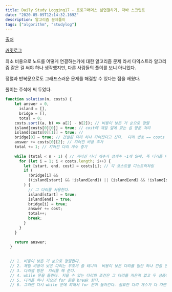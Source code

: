 ```yaml
---
title: Daily Study Logging17 - 프로그래머스 섬연결하기, 자바 스크립트
date: "2020-05-09T12:14:32.169Z"
description: 알고리즘 문제풀이
tags: ["algorithm", "studylog"] 
---
```

[출처](https://programmers.co.kr/learn/courses/30/lessons/42861?language=javascript)

[커밋로그](https://github.com/Jesscha/algorithmsolutions/commit/98f83f48c8e6c399e6900e8aef4c1015c2a9fef5)

최소 비용으로 노드를 어떻게 연결하는가에 대한 알고리즘 문제 라서 다익스트라 알고리즘 같은 걸 써야 하나 생각했지만, 다른 사람들의 풀이를 보니 아니었다. 

정렬과 반복문으로도 그래프스러운 문제를 해결할 수 있다는 점을 배웠다.

풀이는 주석에 써 두었다.

```javascript 
function solution(n, costs) {
    let answer = 0,
      island = [],
      bridge = [],
      total = 0;
    costs.sort((a, b) => a[2] - b[2]); // 비용이 낮은 거 순으로 정렬
    island[costs[0][0]] = true; // cost에 제일 앞에 있는 섬 방문 처리 
    island[costs[0][1]] = true; // 
    bridge[0] = true; // 건설된 다리 하나 지어졋다고 친다.  다리 번호 == costs 번호
    answer += costs[0][2]; // 지어진 비용 추가
    total += 1; // 지어진 다리 개수 증가
  
    while (total < n - 1) { // 지어진 다리 개수가 섬개수 -1개 일때, 즉 다리를 다 지었을 때 종료
      for (let i = 1; i < costs.length; i++) { 
        let [start, end, cost] = costs[i]; // 각 코스트별 디스트럭쳐링 
        if (
          !bridge[i] && 
          ((island[start] && !island[end]) || (island[end] && !island[start])) //둘 중 하나만 방문 한 경우 
        ) {
          // 그 다리를 사용한다.
          island[start] = true; 
          island[end] = true;
          bridge[i] = true;
          answer += cost;
          total++;
          break;
        }
      }
    }
  
    return answer;
  }
  
  
  // 1. 비용이 낮은 거 순으로 정렬한다.
  // 2. 제일 비용이 낮은 다리는 무조거 쓸 테니까  비용이 낮은 다리를 일단 하나 건설 한다. 
  // 3. 다리별 방문  처리를 해 준다. 
  // 4. while 문을 돌린다. 지을 수 있는 다리의 조건은 그 다리를 지은적 없고 두 섬중에 하나는 연결되어 있는 것 
  // 5. 다리를 하나 지으면 for 문을 break 한다.
  // 6. 그러면 다시 while 문에 의해서 for 문이 돌아간다. 필요한 다리 개수가 다 차면 while 문이 종료된다. 



```

